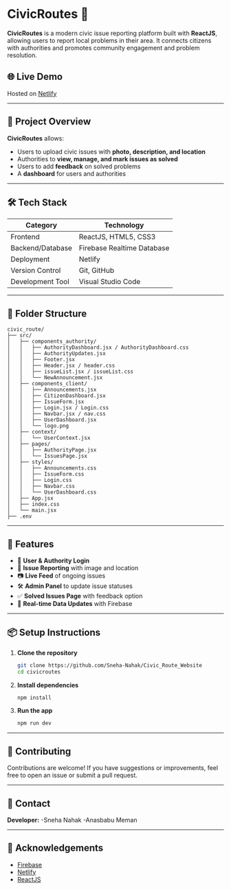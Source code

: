 
# CivicRoutes 🚧

**CivicRoutes** is a modern civic issue reporting platform built with **ReactJS**, allowing users to report local problems in their area. It connects citizens with authorities and promotes community engagement and problem resolution.

## 🌐 Live Demo

Hosted on [Netlify](https://civicroute.netlify.app/)  


---

## 🧠 Project Overview

**CivicRoutes** allows:
- Users to upload civic issues with **photo, description, and location**
- Authorities to **view, manage, and mark issues as solved**
- Users to add **feedback** on solved problems
- A **dashboard** for users and authorities

---

## 🛠️ Tech Stack

| Category            | Technology                          |
|---------------------|--------------------------------------|
| Frontend            | ReactJS, HTML5, CSS3                 |
| Backend/Database    | Firebase Realtime Database           |
| Deployment          | Netlify                              |
| Version Control     | Git, GitHub                          |
| Development Tool    | Visual Studio Code                   |

---

## 📁 Folder Structure

```
civic_route/
├── src/
│   ├── components_authority/
│   │   ├── AuthorityDashboard.jsx / AuthorityDashboard.css
│   │   ├── AuthorityUpdates.jsx
│   │   ├── Footer.jsx
│   │   ├── Header.jsx / header.css
│   │   ├── issueList.jsx / issueList.css
│   │   └── NewAnnouncement.jsx
│   ├── components_client/
│   │   ├── Announcements.jsx
│   │   ├── CitizenDashboard.jsx
│   │   ├── IssueForm.jsx
│   │   ├── Login.jsx / Login.css
│   │   ├── Navbar.jsx / nav.css
│   │   ├── UserDashboard.jsx
│   │   └── logo.png
│   ├── context/
│   │   └── UserContext.jsx
│   ├── pages/
│   │   ├── AuthorityPage.jsx
│   │   └── IssuesPage.jsx
│   ├── styles/
│   │   ├── Announcements.css
│   │   ├── IssueForm.css
│   │   ├── Login.css
│   │   ├── Navbar.css
│   │   └── UserDashboard.css
│   ├── App.jsx
│   ├── index.css
│   └── main.jsx
├── .env
```

---

## 🚀 Features

- 🔐 **User & Authority Login**
- 📝 **Issue Reporting** with image and location
- 📷 **Live Feed** of ongoing issues
- 🛠️ **Admin Panel** to update issue statuses
- ✅ **Solved Issues Page** with feedback option
- 🔄 **Real-time Data Updates** with Firebase

---

## 📦 Setup Instructions

1. **Clone the repository**
   ```bash
   git clone https://github.com/Sneha-Nahak/Civic_Route_Website
   cd civicroutes
   ```

2. **Install dependencies**
   ```bash
   npm install
   ```

3. **Run the app**
   ```bash
   npm run dev
   ```

---

## 🤝 Contributing

Contributions are welcome! If you have suggestions or improvements, feel free to open an issue or submit a pull request.

---

## 📩 Contact

**Developer:** 
-Sneha Nahak
-Anasbabu Meman  


---

## 🌟 Acknowledgements

- [Firebase](https://firebase.google.com/)
- [Netlify](https://www.netlify.com/)
- [ReactJS](https://react.dev/)
